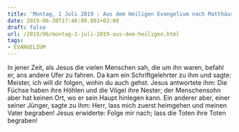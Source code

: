 ```yaml
---
title: 'Montag, 1 Juli 2019 : Aus dem Heiligen Evangelium nach Matthäus - Mt 8,18-22.'
date: 2019-06-30T17:46:00.001+02:00
draft: false
url: /2019/06/montag-1-juli-2019-aus-dem-heiligen.html
tags: 
- EVANGELIUM
---
```


In jener Zeit, als Jesus die vielen Menschen sah, die um ihn waren, befahl er, ans andere Ufer zu fahren. Da kam ein Schriftgelehrter zu ihm und sagte: Meister, ich will dir folgen, wohin du auch gehst. Jesus antwortete ihm: Die Füchse haben ihre Höhlen und die Vögel ihre Nester; der Menschensohn aber hat keinen Ort, wo er sein Haupt hinlegen kann. Ein anderer aber, einer seiner Jünger, sagte zu ihm: Herr, lass mich zuerst heimgehen und meinen Vater begraben! Jesus erwiderte: Folge mir nach; lass die Toten ihre Toten begraben!